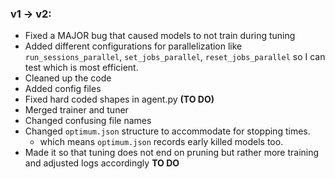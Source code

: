 ### v1 -> v2:
* Fixed a MAJOR bug that caused models to not train during tuning
* Added different configurations for parallelization like `run_sessions_parallel`, `set_jobs_parallel`, `reset_jobs_parallel` so I can test which is most efficient.
* Cleaned up the code
* Added config files
* Fixed hard coded shapes in agent.py **(TO DO)**
* Merged trainer and tuner
* Changed confusing file names
* Changed `optimum.json` structure to accommodate for stopping times.
    - which means `optimum.json` records early killed models too.
* Made it so that tuning does not end on pruning but rather more training and adjusted logs accordingly **TO DO**
